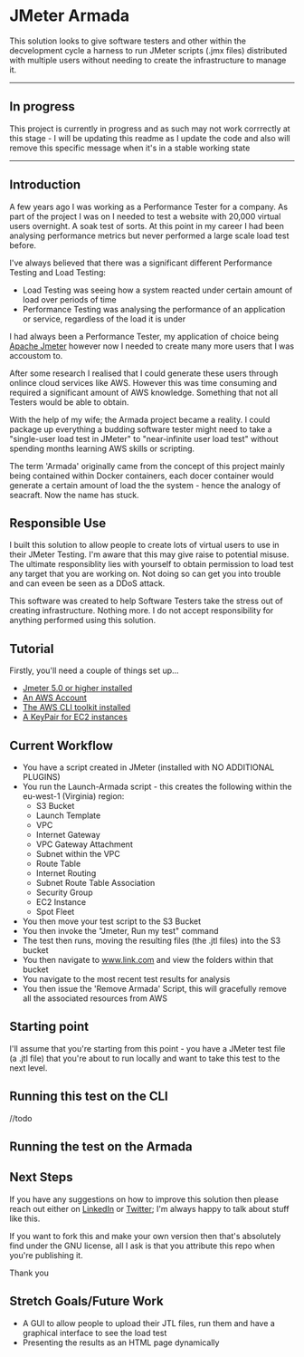 # JMeter Armada

This solution looks to give software testers and other within the decvelopment cycle a harness to run JMeter scripts (.jmx files) distributed with multiple users without needing to create the infrastructure to manage it.

---
## In progress
This project is currently in progress and as such may not work corrrectly at this stage - I will be updating this readme as I update the code and also will remove this specific message when it's in a stable working state

---


## Introduction
A few years ago I was working as a Performance Tester for a company. As part of the project I was on I needed to test a website with 20,000 virtual users overnight. A soak test of sorts. At this point in my career I had been analysing performance metrics but never performed a large scale load test before.

I've always believed that there was a significant different Performance Testing and Load Testing:

- Load Testing was seeing how a system reacted under certain amount of load over periods of time
- Performance Testing was analysing the performance of an application or service, regardless of the load it is under

I had always been a Performance Tester, my application of choice being [Apache Jmeter](https://www.google.com) however now I needed to create many more users that I was accoustom to.

After some research I realised that I could generate these users through onlince cloud services like AWS. However this was time consuming and required a significant amount of AWS knowledge. Something that not all Testers would be able to obtain.

With the help of my wife; the Armada project became a reality. I could package up everything a budding software tester might need to take a "single-user load test in JMeter" to "near-infinite user load test" without spending months learning AWS skills or scripting.

The term 'Armada' originally came from the concept of this project mainly being contained within Docker containers, each docer container would generate a certain amount of load the the system - hence the analogy of seacraft. Now the name has stuck.

## Responsible Use
I built this solution to allow people to create lots of virtual users to use in their JMeter Testing. I'm aware that this may give raise to potential misuse. The ultimate responsiblity lies with yourself to obtain permission to load test any target that you are working on. Not doing so can get you into trouble and can eveen be seen as a DDoS attack.

This software was created to help Software Testers take the stress out of creating infrastructure. Nothing more. I do not accept responsibility for anything performed using this solution.

## Tutorial
Firstly, you'll need a couple of things set up...

- [Jmeter 5.0 or higher installed](google.com)
- [An AWS Account](www.google.com)
- [The AWS CLI toolkit installed](google.com)
- [A KeyPair for EC2 instances](google.com)

## Current Workflow
- You have a script created in JMeter (installed with NO ADDITIONAL PLUGINS)
- You run the Launch-Armada script - this creates the following within the eu-west-1 (Virginia) region:
    - S3 Bucket
    - Launch Template
    - VPC
    - Internet Gateway
    - VPC Gateway Attachment
    - Subnet within the VPC
    - Route Table
    - Internet Routing
    - Subnet Route Table Association
    - Security Group
    - EC2 Instance
    - Spot Fleet
- You then move your test script to the S3 Bucket
- You then invoke the "Jmeter, Run my test" command 
- The test then runs, moving the resulting files (the .jtl files) into the S3 bucket
- You then navigate to www.link.com and view the folders within that bucket
- You navigate to the most recent test results for analysis
- You then issue the 'Remove Armada' Script, this will gracefully remove all the associated resources from AWS

## Starting point
I'll assume that you're starting from this point - you have a JMeter test file (a .jtl file) that you're about to run locally and want to take this test to the next level.

## Running this test on the CLI
//todo

## Running the test on the Armada

## Next Steps
If you have any suggestions on how to improve this solution then please reach out either on [LinkedIn](google.com) or [Twitter](google.com); I'm always happy to talk about stuff like this.

If you want to fork this and make your own version then that's absolutely find under the GNU license, all I ask is that you attribute this repo when you're publishing it.

Thank you

## Stretch Goals/Future Work
- A GUI to allow people to upload their JTL files, run them and have a graphical interface to see the load test
- Presenting the results as an HTML page dynamically

